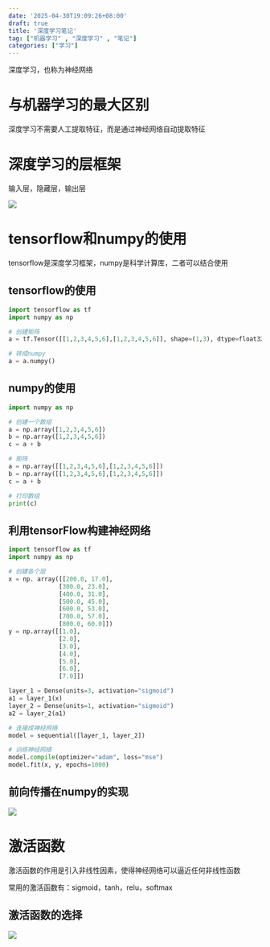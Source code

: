 ```yaml
---
date: '2025-04-30T19:09:26+08:00'
draft: true
title: '深度学习笔记'
tag: ["机器学习" , "深度学习" , "笔记"]
categories: ["学习"]
---
```


深度学习，也称为神经网络

# 与机器学习的最大区别

深度学习不需要人工提取特征，而是通过神经网络自动提取特征

# 深度学习的层框架

输入层，隐藏层，输出层

<img src = "../pics/深度学习框架图.png"/>

# tensorflow和numpy的使用

tensorflow是深度学习框架，numpy是科学计算库，二者可以结合使用

## tensorflow的使用

```python
import tensorflow as tf
import numpy as np

# 创建矩阵
a = tf.Tensor([[1,2,3,4,5,6],[1,2,3,4,5,6]], shape=(1,3), dtype=float32)

# 转成numpy
a = a.numpy()

```

## numpy的使用

```python
import numpy as np

# 创建一个数组
a = np.array([1,2,3,4,5,6])
b = np.array([1,2,3,4,5,6])
c = a + b

# 矩阵
a = np.array([[1,2,3,4,5,6],[1,2,3,4,5,6]])
b = np.array([[1,2,3,4,5,6],[1,2,3,4,5,6]])
c = a + b

# 打印数组
print(c)
```

## 利用tensorFlow构建神经网络

```python
import tensorflow as tf
import numpy as np

# 创建各个层
x = np. array([[200.0, 17.0],
              [300.0, 23.0],
              [400.0, 31.0],
              [500.0, 45.0],
              [600.0, 53.0],
              [700.0, 57.0],
              [800.0, 60.0]])
y = np.array([[1.0],
              [2.0],
              [3.0],
              [4.0],
              [5.0],
              [6.0],
              [7.0]])

layer_1 = Dense(units=3, activation="sigmoid")
a1 = layer_1(x)
layer_2 = Dense(units=1, activation="sigmoid")
a2 = layer_2(a1)

# 连接成神经网络
model = sequential([layer_1, layer_2])

# 训练神经网络
model.compile(optimizer="adam", loss="mse")
model.fit(x, y, epochs=1000)

```

## 前向传播在numpy的实现

<img src = "../pics/前向传播numpy实现.png"/>

# 激活函数

激活函数的作用是引入非线性因素，使得神经网络可以逼近任何非线性函数

常用的激活函数有：sigmoid，tanh，relu，softmax

## 激活函数的选择

<img src = "../pics/激活函数选择.png"/>
